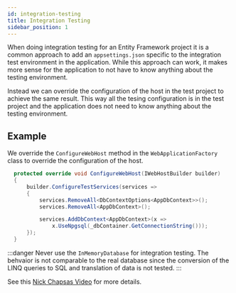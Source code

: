 ```yaml
---
id: integration-testing
title: Integration Testing
sidebar_position: 1
---
```


When doing integration testing for an Entity Framework project it is a common approach to add an `appsettings.json` specific to the integration test environment in the application. While this approach can work, it makes more sense for the application to not have to know anything about the testing environment.

Instead we can override the configuration of the host in the test project to achieve the same result. This way all the tesing configuration is in the test project and the application does not need to know anything about the testing environment.

## Example

We override the `ConfigureWebHost` method in the `WebApplicationFactory` class to override the configuration of the host.

```csharp
  protected override void ConfigureWebHost(IWebHostBuilder builder)
  {
      builder.ConfigureTestServices(services =>
      {
          services.RemoveAll<DbContextOptions<AppDbContext>>();
          services.RemoveAll<AppDbContext>();

          services.AddDbContext<AppDbContext>(x =>
              x.UseNpgsql(_dbContainer.GetConnectionString()));
      });
  }
```

:::danger
Never use the `InMemoryDatabase` for integration testing. The behvaior is not comparable to the real database since the conversion of the LINQ queries to SQL and translation of data is not tested.
:::

See this [Nick Chapsas Video](https://www.youtube.com/watch?v=K1-n2EoPxiY) for more details.
